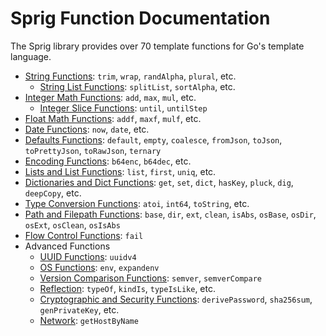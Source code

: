 # Sprig Function Documentation

The Sprig library provides over 70 template functions for Go's template language.

* [String Functions](strings.md): `trim`, `wrap`, `randAlpha`, `plural`, etc.
  * [String List Functions](string\_slice.md): `splitList`, `sortAlpha`, etc.
* [Integer Math Functions](math.md): `add`, `max`, `mul`, etc.
  * [Integer Slice Functions](integer\_slice.md): `until`, `untilStep`
* [Float Math Functions](mathf.md): `addf`, `maxf`, `mulf`, etc.
* [Date Functions](date.md): `now`, `date`, etc.
* [Defaults Functions](defaults.md): `default`, `empty`, `coalesce`, `fromJson`, `toJson`, `toPrettyJson`, `toRawJson`, `ternary`
* [Encoding Functions](encoding.md): `b64enc`, `b64dec`, etc.
* [Lists and List Functions](lists.md): `list`, `first`, `uniq`, etc.
* [Dictionaries and Dict Functions](dicts.md): `get`, `set`, `dict`, `hasKey`, `pluck`, `dig`, `deepCopy`, etc.
* [Type Conversion Functions](conversion.md): `atoi`, `int64`, `toString`, etc.
* [Path and Filepath Functions](paths.md): `base`, `dir`, `ext`, `clean`, `isAbs`, `osBase`, `osDir`, `osExt`, `osClean`, `osIsAbs`
* [Flow Control Functions](flow\_control.md): `fail`
* Advanced Functions
  * [UUID Functions](uuid.md): `uuidv4`
  * [OS Functions](os.md): `env`, `expandenv`
  * [Version Comparison Functions](semver.md): `semver`, `semverCompare`
  * [Reflection](reflection.md): `typeOf`, `kindIs`, `typeIsLike`, etc.
  * [Cryptographic and Security Functions](crypto.md): `derivePassword`, `sha256sum`, `genPrivateKey`, etc.
  * [Network](network.md): `getHostByName`
